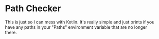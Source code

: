 # Path Checker

This is just so I can mess with Kotlin.
It's really simple and just prints if you have any paths in your "Paths" environment variable that are no longer there.